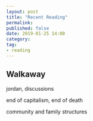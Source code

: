 ```yaml
---
layout: post
title: "Recent Reading"
permalink:
published: false
date: 2019-01-25 14:00
category:
tag:
- reading
---
```


## Walkaway

jordan, discussions

end of capitalism, end of death

community and family structures
